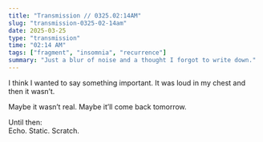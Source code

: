 ```yaml
---
title: "Transmission // 0325.02:14AM"
slug: "transmission-0325-02-14am"
date: 2025-03-25
type: "transmission"
time: "02:14 AM"
tags: ["fragment", "insomnia", "recurrence"]
summary: "Just a blur of noise and a thought I forgot to write down."
---
```


I think I wanted to say something important. It was loud in my chest and then it wasn’t.  

Maybe it wasn’t real. Maybe it’ll come back tomorrow.

Until then:  
Echo. Static. Scratch.

